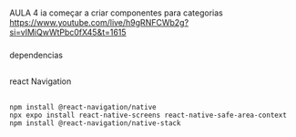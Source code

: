 ###
AULA 4 ia começar a criar componentes para categorias
    https://www.youtube.com/live/h9gRNFCWb2g?si=vIMiQwWtPbc0fX45&t=1615
###





###
dependencias
###

##
react Navigation
##
````
npm install @react-navigation/native
npx expo install react-native-screens react-native-safe-area-context
npm install @react-navigation/native-stack

````


